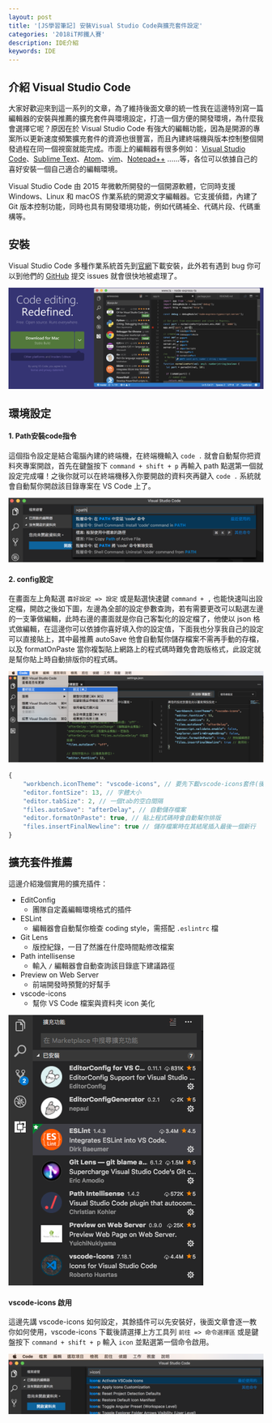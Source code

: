 ```yaml
---
layout: post
title: '[JS學習筆記] 安裝Visual Studio Code與擴充套件設定'
categories: '2018iT邦鐵人賽'
description: IDE介紹
keywords: IDE
---
```



## 介紹 Visual Studio Code
大家好歡迎來到這一系列的文章，為了維持後面文章的統一性我在這邊特別寫一篇編輯器的安裝與推薦的擴充套件與環境設定，打造一個方便的開發環境，為什麼我會選擇它呢？原因在於 Visual Studio Code 有強大的編輯功能，因為是開源的專案所以更新速度頻繁擴充套件的資源也很豐富，而且內建終端機與版本控制整個開發過程在同一個視窗就能完成。市面上的編輯器有很多例如： [Visual Studio Code](https://code.visualstudio.com/)、[Sublime Text](https://www.sublimetext.com/)、[Atom](https://atom.io/)、[vim](https://vim.sourceforge.io/download.php)、[Notepad++](https://notepad-plus-plus.org/zh/) ......等，各位可以依據自己的喜好安裝一個自己適合的編輯環境。

Visual Studio Code 由 2015 年微軟所開發的一個開源軟體，它同時支援 Windows、Linux 和 macOS 作業系統的開源文字編輯器。它支援偵錯，內建了Git 版本控制功能，同時也具有開發環境功能，例如代碼補全、代碼片段、代碼重構等。


## 安裝
Visual Studio Code 多種作業系統首先到[官網](https://code.visualstudio.com/)下載安裝，此外若有遇到 bug 你可以到他們的 [GitHub](https://github.com/Microsoft/vscode/) 提交 issues 就會很快地被處理了。

<img src="/images/posts/it2018/img1061204-1.png">

## 環境設定
#### 1. Path安裝code指令
這個指令設定是結合電腦內建的終端機，在終端機輸入 `code .` 就會自動幫你把資料夾專案開啟，首先在鍵盤按下 `command + shift + p` 再輸入 path 點選第一個就設定完成囉！之後你就可以在終端機移入你要開啟的資料夾再鍵入 `code .` 系統就會自動幫你開啟該目錄專案在 VS Code 上了。

<img src="/images/posts/it2018/img1061204-2.png">  

#### 2. config設定
在畫面左上角點選 `喜好設定 => 設定` 或是點選快速鍵 `command + ,` 也能快速叫出設定檔，開啟之後如下圖，左邊為全部的設定參數查詢，若有需要更改可以點選左邊的一支筆做編輯，此時右邊的畫面就是你自己客製化的設定檔了，他使以 json 格式做編輯，在這邊你可以依據你喜好填入你的設定值，下面我也分享我自己的設定可以直接貼上，其中最推薦 autoSave 他會自動幫你儲存檔案不需再手動的存檔，以及 formatOnPaste 當你複製貼上網路上的程式碼時難免會跑版格式，此設定就是幫你貼上時自動排版你的程式碼。

<img src="/images/posts/it2018/img1061204-3.png"> 

```js
{
    "workbench.iconTheme": "vscode-icons", // 要先下載vscode-icons套件(後面會提到)
    "editor.fontSize": 13, // 字體大小
    "editor.tabSize": 2, // 一個tab的空白間隔
    "files.autoSave": "afterDelay", // 自動儲存檔案
    "editor.formatOnPaste": true, // 貼上程式碼時會自動幫你排版
    "files.insertFinalNewline": true // 儲存檔案時在其結尾插入最後一個新行
}
```

## 擴充套件推薦
這邊介紹幾個實用的擴充插件：
- EditConfig
  - 團隊自定義編輯環境格式的插件
- ESLint
  - 編輯器會自動幫你檢查 coding style，需搭配 `.eslintrc` 檔
- Git Lens
  - 版控紀錄，一目了然誰在什麼時間點修改檔案
- Path intellisense
  - 輸入 `/` 編輯器會自動查詢該目錄底下建議路徑
- Preview on Web Server
  - 前端開發時預覽的好幫手
- vscode-icons
  - 幫你 VS Code 檔案與資料夾 icon 美化

<img src="/images/posts/it2018/img1061204-4.png"> 

#### vscode-icons 啟用
這邊先講 vscode-icons 如何設定，其餘插件可以先安裝好，後面文章會逐一教你如何使用，vscode-icons 下載後請選擇上方工具列 `前往 => 命令選擇區` 或是鍵盤按下 `command + shift + p` 輸入 `icon` 並點選第一個命令啟用。

<img src="/images/posts/it2018/img1061204-5.png"> 

